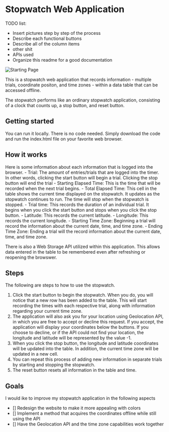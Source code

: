 Stopwatch Web Application
===============

TODO list: 
 - Insert pictures step by step of the process
 - Describe each functional buttons
 - Describe all of the column items
 - other shit
 - APIs used
 - Organize this readme for a good documentation 

 <img src="start_page.jpg" alt="Starting Page" />

This is a stopwatch web application that records information - multiple trials, coordinate positon, and time zones - within a data table that can be accessed offline. 

The stopwatch performs like an ordinary stopwatch application, consisting of a clock that counts up, a stop button, and reset button. 


Getting started
---------------
You can run it locally. There is no code needed. Simply download the code and run the index.html file on your favorite web browser. 


How it works
------------
Here is some information about each information that is logged into the browser.
	- Trial: The amount of entries/trials that are logged into the timer. In other words, clicking the start button will begin a trial. Clicking the stop button will end the trial
	- Starting Elapsed Time: This is the time that will be recorded when the next trial begins. 
	- Total Elapsed Time: This cell in the table shows the current time displayed on the stopwatch. It updates as the stopwatch continues to run. The time will stop when the stopwatch is stopped.
	- Trial time: This records the duration of an individual trial. It begins when you click the start button and stops when you click the stop button. 
	- Latitude: This records the current latitude.
	- Longitude: This records the current longitude.
	- Starting Time Zone: Beginning a trial will record the information about the current date, time, and time zone.
	- Ending Time Zone: Ending a trial will the record information about the current date, time, and time zone.

There is also a Web Storage API utilized within this application. This allows data entered in the table to be remembered even after refreshing or reopening the browswer. 


Steps
----- 
The following are steps to how to use the stopwatch.
1. Click the start button to begin the stopwatch. When you do, you will notice that a new row has been added to the table. This will start recording the times with each respective trial, along with information regarding your current time zone. 
2. The application will also ask you for your location using Geolocation API, in which you are free to accept or decline this request. If you accept, the application will display your coordinates below the buttons. If you choose to decline, or if the API could not find your location, the longitude and latitude will be represented by the value -1. 
3. When you click the stop button, the longitude and latitude coordinates will be updated into the table. In addition, the current time zone will be updated in a new cell. 
4. You can repeat this process of adding new information in separate trials by starting and stopping the stopwatch. 
5. The reset button resets all information in the table and time.


## Goals 
I would ike to improve my stopwatch application in the following aspects
 - [] Redesign the website to make it more appealing with colors
 - [] Implement a method that acquires the coordinates offline while still using the API
 - [] Have the Geolocation API and the time zone capabilities work together